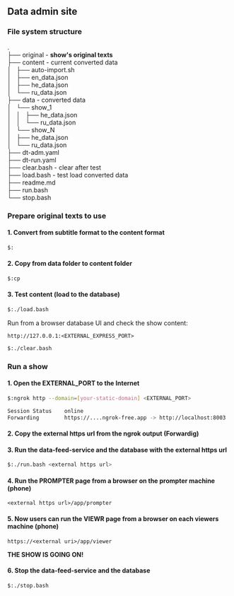 ## Data admin site

### File system structure   
.   
├── original - <b>show's original texts</b>   
├── content - current converted data   
│   ├── auto-import.sh   
│   ├── en_data.json   
│   ├── he_data.json   
│   └── ru_data.json  
├── data - converted data   
│   └── show_1   
│   │      ├── he_data.json   
│   │      └── ru_data.json   
│   └── show_N   
│       ├── he_data.json   
│       └── ru_data.json   
├── dt-adm.yaml   
├── dt-run.yaml   
├── clear.bash - clear after test   
├── load.bash - test load converted data   
├── readme.md   
├── run.bash   
└── stop.bash   

### Prepare original texts to use
#### 1. Convert from subtitle format to the content format
```bash
$:
```
#### 2. Copy from data folder to content folder
```bash
$:cp
```
#### 3. Test content (load to the database)
```bash
$:./load.bash
```
Run from a browser database UI and check the show content:
```
http://127.0.0.1:<EXTERNAL_EXPRESS_PORT>
```
```bash
$:./clear.bash
```

### Run a show
#### 1. Open the EXTERNAL_PORT to the Internet
```bash
$:ngrok http --domain=[your-static-domain] <EXTERNAL_PORT>

Session Status    online                     
Forwarding        https://....ngrok-free.app -> http://localhost:8003  
``` 
#### 2. Copy the external https url from the ngrok output (Forwardig) 


#### 3. Run the data-feed-service  and the database with the external https url
```bash
$:./run.bash <external https url>
```
#### 4. Run the PROMPTER page from a browser on the prompter machine (phone)
```
<external https url>/app/prompter
```
#### 5. Now users can run the VIEWR page from a browser on each viewers machine (phone)
```
https://<external uri>/app/viewer
```

<b>THE SHOW IS GOING ON!</b>

#### 6. Stop the data-feed-service and the database
```bash
$:./stop.bash
```


